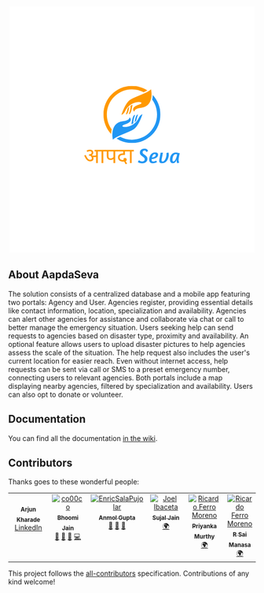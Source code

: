 <p align="center">
<img src="./app/src/main/res/drawable/aapdaseva.png" alt="Aapda Seva">
</p>
<!-- <p align="center">
<a href="https://github.styleci.io/repos/184948124"><img src="https://github.styleci.io/repos/184948124/shield?style=flat" alt="StyleCI"></a>
<a href="https://travis-ci.org/eduayme/RescueApp"><img src="https://api.travis-ci.com/eduayme/RescueApp.svg?branch=master" alt="Build Status"></a>
<a href="https://github.com/eduayme/RescueApp/releases/tag/v1.3.2"><img src="https://img.shields.io/badge/version-v1.3.2-blue"></a>
<a href="https://github.com/eduayme/RescueApp/blob/master/LICENSE"><img src="https://img.shields.io/badge/License-GPLv3-blue.svg" alt="License"></a>
</p> -->

## About AapdaSeva

The solution consists of a centralized database and a mobile app featuring two portals: Agency and
User. Agencies register, providing essential details like contact information, location, specialization
and availability. Agencies can alert other agencies for assistance and collaborate via chat or call to
better manage the emergency situation. Users seeking help can send requests to agencies based on
disaster type, proximity and availability. An optional feature allows users to upload disaster pictures
to help agencies assess the scale of the situation. The help request also includes the user's current
location for easier reach. Even without internet access, help requests can be sent via call or SMS to a
preset emergency number, connecting users to relevant agencies. Both portals include a map
displaying nearby agencies, filtered by specialization and availability. Users can also opt to donate or
volunteer.

## Documentation

You can find all the documentation [in the wiki](https://github.com/Akharade1809/Aapda_Seva.git).

<!-- ## License
The RescueApp is an open-source software licensed under the [GPL v3 license](https://opensource.org/licenses/GPL-3.0). -->

## Contributors

Thanks goes to these wonderful people:

<!-- ALL-CONTRIBUTORS-LIST:START - Do not remove or modify this section -->
<!-- prettier-ignore-start -->
<!-- markdownlint-disable -->
<table>
  <tbody>
    <tr>
      <td align="center" valign="top" width="20%"><br />
      <sub><b>Arjun Kharade</title="Ideas,Planning,&Feedback"></b></sub><br/><a href="www.linkedin.com/in/arjun-kharade-526577229">LinkedIn</a> </td> 
      <td align="center" valign="top" width="20%"><a href="https://github.com/co00co"><img src="https://avatars3.githubusercontent.com/u/11724652?v=4?s=100" width="100px;" alt="co00co"/><br /><sub><b>Bhoomi Jain</b></sub></a><br /><a href="#ideas-co00co" title="Ideas, Planning, & Feedback">🤔</a> <a href="https://github.com/eduayme/RescueApp/commits?author=co00co" title="Documentation">📖</a> <a href="https://github.com/eduayme/RescueApp/issues?q=author%3Aco00co" title="Bug reports">🐛</a> <a href="https://github.com/eduayme/RescueApp/commits?author=co00co" title="Code">💻</a></td>
      <td align="center" valign="top" width="20%"><a href="https://github.com/EnricSalaPujolar"><img src="https://avatars3.githubusercontent.com/u/56341832?v=4?s=100" width="100px;" alt="EnricSalaPujolar"/><br /><sub><b>Anmol Gupta</b></sub></a><br /><a href="#ideas-EnricSalaPujolar" title="Ideas, Planning, & Feedback">🤔</a> <a href="https://github.com/eduayme/RescueApp/commits?author=EnricSalaPujolar" title="Documentation">📖</a> <a href="#design-EnricSalaPujolar" title="Design">🎨</a></td>
      <td align="center" valign="top" width="20%"><a href="https://joelibaceta.github.io"><img src="https://avatars1.githubusercontent.com/u/864790?v=4?s=100" width="100px;" alt="Joel Ibaceta"/><br /><sub><b>Sujal Jain</b></sub></a><br /><a href="#translation-joelibaceta" title="Translation">🌍</a></td>
      <td align="center" valign="top" width="20%"><a href="https://github.com/rferromoreno"><img src="https://avatars2.githubusercontent.com/u/5116187?v=4?s=100" width="100px;" alt="Ricardo Ferro Moreno"/><br /><sub><b>Priyanka Murthy</b></sub></a><br /><a href="#translation-rferromoreno" title="Translation">🌍</a></td>
      <td align="center" valign="top" width="20%"><a href="https://github.com/rferromoreno"><img src="https://avatars2.githubusercontent.com/u/5116187?v=4?s=100" width="100px;" alt="Ricardo Ferro Moreno"/><br /><sub><b>R Sai Manasa</b></sub></a><br /><a href="#translation-rferromoreno" title="Translation">🌍</a></td>
    </tr>
    
  </tbody>
</table>

<!-- markdownlint-restore -->
<!-- prettier-ignore-end -->

<!-- ALL-CONTRIBUTORS-LIST:END -->

This project follows the [all-contributors](https://github.com/all-contributors/all-contributors) specification. Contributions of any kind welcome!
